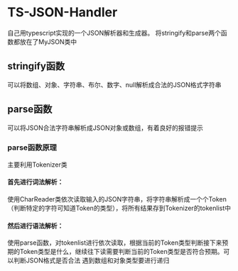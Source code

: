 # TS-JSON-Handler
自己用typescript实现的一个JSON解析器和生成器。
将stringify和parse两个函数都放在了MyJSON类中

## stringify函数
可以将数组、对象、字符串、布尔、数字、null解析成合法的JSON格式字符串

## parse函数
可以将JSON合法字符串解析成JSON对象或数组，有着良好的报错提示

### parse函数原理
主要利用Tokenizer类
#### 首先进行词法解析：
使用CharReader类依次读取输入的JSON字符串，将字符串解析成一个个Token（判断特定的字符可知道Token的类型），将所有结果存到Tokenizer的tokenlist中
#### 然后进行语法解析：
使用parse函数，对tokenlist进行依次读取，根据当前的Token类型判断接下来预期的Token类型是什么，继续往下读需要判断当前的Token类型是否符合预期。可以判断JSON格式是否合法
遇到数组和对象类型要进行递归
